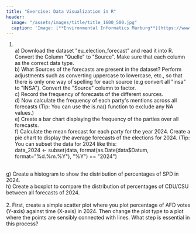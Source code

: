 ```yaml
---
title: "Exercise: Data Visualization in R"
header:
  image: "/assets/images/title/title_1600_500.jpg"
  caption: 'Image: [**Environmental Informatics Marburg**](https://www.uni-marburg.de/en/fb19/disciplines/physisch/environmentalinformatics)'
---
```


1. <br/>
    a) Download the dataset "eu_election_forecast" and read it into R. Convert the Column "Quelle" to "Source". Make sure that each column as the correct data type. <br/>
    b) What Sources of the forecasts are present in the dataset? Perform adjustments such as converting uppercase to lowercase, etc., so that there is only one way of spelling for each source (e.g convert all "insa" to "INSA"). Convert the "Source" column to factor. <br/>
    c) Record the frequency of forecasts of the different sources. <br/>
    d) Now calculate the frequency of each party's mentions across all forecasts (Tip: You can use the is.na() function to exclude any NA values.)<br/>
    e) Create a bar chart displaying the frequency of the parties over all forecasts.<br/>
    f) Calculate the mean forecast for each party for the year 2024. Create a pie chart to display the average forecasts of the elections for 2024. (Tip: You can subset the data for 2024 like this: <br>data_2024 <- subset(data, format(as.Date(data$Datum, format="%d.%m.%Y"), "%Y") == "2024")
<br/>
    g) Create a histogram to show the distribution of percentages of SPD in 2024.<br/>
    h) Create a boxplot to compare the distribution of percentages of CDU/CSU between all forecasts of 2024.<br/>
<br/>
2. First, create a simple scatter plot where you plot percentage of AFD votes (Y-axis) against time (X-axis) in 2024. Then change the plot type to a plot where the points are sensibly connected with lines. What step is essential in this process?
